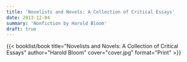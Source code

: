 ```yaml
---
title: 'Novelists and Novels: A Collection of Critical Essays'
date: 2013-12-04
summary: 'Nonfiction by Harold Bloom'
draft: true
---
```


{{< booklist/book
title="Novelists and Novels: A Collection of Critical Essays"
author="Harold Bloom"
cover="cover.jpg"
format="Print" >}}
